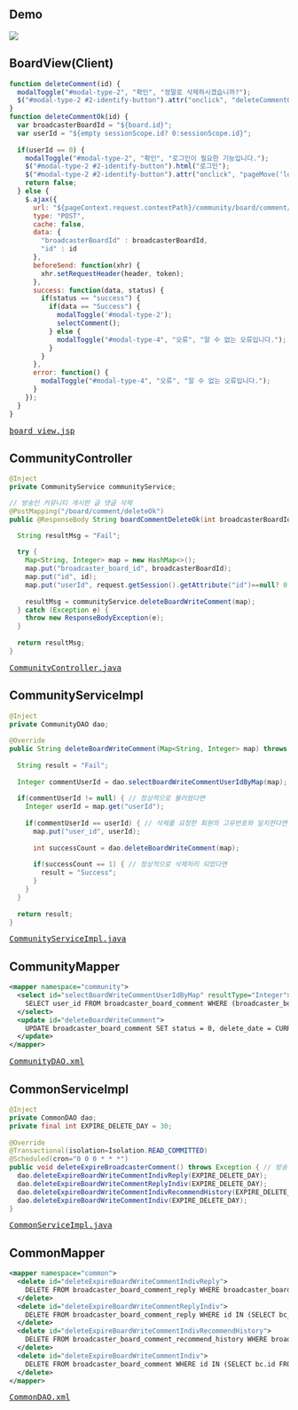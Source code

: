 ## Demo
<img src="https://user-images.githubusercontent.com/47962660/64964007-2c0a0a80-d8d5-11e9-923b-c80e84864077.gif"/>

## BoardView(Client)
```javascript
function deleteComment(id) {
  modalToggle("#modal-type-2", "확인", "정말로 삭제하시겠습니까?");
  $("#modal-type-2 #2-identify-button").attr("onclick", "deleteCommentOk('" + id + "');");
}
function deleteCommentOk(id) {
  var broadcasterBoardId = "${board.id}";
  var userId = "${empty sessionScope.id? 0:sessionScope.id}";
	
  if(userId == 0) {
    modalToggle("#modal-type-2", "확인", "로그인이 필요한 기능입니다.");
    $("#modal-type-2 #2-identify-button").html("로그인");
    $("#modal-type-2 #2-identify-button").attr("onclick", "pageMove('login')");
    return false;
  } else {
    $.ajax({
      url: "${pageContext.request.contextPath}/community/board/comment/deleteOk",
      type: "POST",
      cache: false,
      data: {
        "broadcasterBoardId" : broadcasterBoardId,
        "id" : id
      },
      beforeSend: function(xhr) {
        xhr.setRequestHeader(header, token);
      },
      success: function(data, status) {
        if(status == "success") {
          if(data == "Success") {
            modalToggle('#modal-type-2');
            selectComment();
          } else {
            modalToggle("#modal-type-4", "오류", "알 수 없는 오류입니다.");
          }
        }
      },
      error: function() {
        modalToggle("#modal-type-4", "오류", "알 수 없는 오류입니다.");
      }
    });
  }
}
```
<pre>
<a href="https://github.com/KimJongHyeok2/aps/blob/master/APS/src/main/webapp/WEB-INF/views/community/board/board_view.jsp">board_view.jsp</a>
</pre>
## CommunityController
```java
@Inject
private CommunityService communityService;

// 방송인 커뮤니티 게시판 글 댓글 삭제
@PostMapping("/board/comment/deleteOk")
public @ResponseBody String boardCommentDeleteOk(int broadcasterBoardId, int id, HttpServletRequest request) {

  String resultMsg = "Fail";
		
  try {
    Map<String, Integer> map = new HashMap<>();
    map.put("broadcaster_board_id", broadcasterBoardId);
    map.put("id", id);
    map.put("userId", request.getSession().getAttribute("id")==null? 0:(Integer)request.getSession().getAttribute("id"));
			
    resultMsg = communityService.deleteBoardWriteComment(map);
  } catch (Exception e) {
    throw new ResponseBodyException(e);
  }
	
  return resultMsg;
}
```
<pre>
<a href="https://github.com/KimJongHyeok2/aps/blob/master/APS/src/main/java/com/kjh/aps/controller/CommunityController.java">CommunityController.java</a>
</pre>
## CommunityServiceImpl
```java
@Inject
private CommunityDAO dao;
  
@Override
public String deleteBoardWriteComment(Map<String, Integer> map) throws Exception { // 방송인 커뮤니티 게시판 글 댓글 삭제
		
  String result = "Fail";
		
  Integer commentUserId = dao.selectBoardWriteCommentUserIdByMap(map);
		
  if(commentUserId != null) { // 정상적으로 불러왔다면
    Integer userId = map.get("userId");
			
    if(commentUserId == userId) { // 삭제를 요청한 회원의 고유번호와 일치한다면
      map.put("user_id", userId);
				
      int successCount = dao.deleteBoardWriteComment(map);
				
      if(successCount == 1) { // 정상적으로 삭제처리 되었다면
        result = "Success";
      }
    }
  }
		
  return result;
}
```
<pre>
<a href="https://github.com/KimJongHyeok2/aps/blob/master/APS/src/main/java/com/kjh/aps/service/CommunityServiceImpl.java">CommunityServiceImpl.java</a>
</pre>
## CommunityMapper
```xml
<mapper namespace="community">
  <select id="selectBoardWriteCommentUserIdByMap" resultType="Integer">
    SELECT user_id FROM broadcaster_board_comment WHERE (broadcaster_board_id = #{broadcaster_board_id}) AND id = #{id} AND status = 1
  </select>
  <update id="deleteBoardWriteComment">
    UPDATE broadcaster_board_comment SET status = 0, delete_date = CURRENT_TIMESTAMP WHERE (broadcaster_board_id = #{broadcaster_board_id}) AND id = #{id} AND user_id = #{user_id}
  </update>
</mapper>
```
<pre>
<a href="https://github.com/KimJongHyeok2/aps/blob/master/APS/src/main/java/com/kjh/aps/mapper/CommunityDAO.xml">CommunityDAO.xml</a>
</pre>
## CommonServiceImpl
```java
@Inject
private CommonDAO dao;
private final int EXPIRE_DELETE_DAY = 30;
  
@Override
@Transactional(isolation=Isolation.READ_COMMITTED)
@Scheduled(cron="0 0 0 * * *")
public void deleteExpireBroadcasterComment() throws Exception { // 방송인 커뮤니티 게시판 글의 삭제 요청 댓글 및 답글 30일 보관 기한 만료 시 영구삭제
  dao.deleteExpireBoardWriteCommentIndivReply(EXPIRE_DELETE_DAY);
  dao.deleteExpireBoardWriteCommentReplyIndiv(EXPIRE_DELETE_DAY);
  dao.deleteExpireBoardWriteCommentIndivRecommendHistory(EXPIRE_DELETE_DAY);
  dao.deleteExpireBoardWriteCommentIndiv(EXPIRE_DELETE_DAY);
}
```
<pre>
<a href="https://github.com/KimJongHyeok2/aps/blob/master/APS/src/main/java/com/kjh/aps/service/CommonServiceImpl.java">CommonServiceImpl.java</a>
</pre>
## CommonMapper
```xml
<mapper namespace="common">
  <delete id="deleteExpireBoardWriteCommentIndivReply">
    DELETE FROM broadcaster_board_comment_reply WHERE broadcaster_board_comment_id IN (SELECT bc.id FROM (SELECT id, delete_date, datediff(CURRENT_TIMESTAMP, delete_date) datediff FROM broadcaster_board_comment WHERE status = 0) bc WHERE bc.datediff >= #{param1})
  </delete>
  <delete id="deleteExpireBoardWriteCommentReplyIndiv">
    DELETE FROM broadcaster_board_comment_reply WHERE id IN (SELECT bc_r.id FROM (SELECT id, delete_date, datediff(CURRENT_TIMESTAMP, delete_date) datediff FROM broadcaster_board_comment_reply WHERE status = 0) bc_r WHERE bc_r.datediff >= #{param1})
  </delete>
  <delete id="deleteExpireBoardWriteCommentIndivRecommendHistory">	
    DELETE FROM broadcaster_board_comment_recommend_history WHERE broadcaster_board_comment_id IN (SELECT bc.id FROM (SELECT id, delete_date, datediff(CURRENT_TIMESTAMP, delete_date) datediff FROM broadcaster_board_comment WHERE status = 0) bc WHERE bc.datediff >= #{param1})
  </delete>
  <delete id="deleteExpireBoardWriteCommentIndiv">
    DELETE FROM broadcaster_board_comment WHERE id IN (SELECT bc.id FROM (SELECT id, delete_date, datediff(CURRENT_TIMESTAMP, delete_date) datediff FROM broadcaster_board_comment WHERE status = 0) bc WHERE bc.datediff >= #{param1})	
  </delete>
</mapper>
```
<pre>
<a href="https://github.com/KimJongHyeok2/aps/blob/master/APS/src/main/java/com/kjh/aps/mapper/CommonDAO.xml">CommonDAO.xml</a>
</pre>
